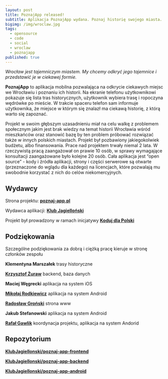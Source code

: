 ```yaml
---
layout: post
title: PoznajApp released!
subtitle: Aplikacja PoznajApp wydana. Poznaj historię swojego miasta.
bigimg: /img/wroclaw.jpg
tags:
  - opensource
  - code
  - social
  - wroclaw
  - poznajapp
published: true
---
```

_Wrocław jest tajemniczym miastem. My chcemy odkryć jego tajemnice i przedstawić je w ciekawej formie._

**PoznajApp** to aplikacja mobilna pozwalająca na odkrycie ciekawych miejsc we Wrocławiu i poznaniu ich historii. Na ekranie telefonu użytkownikowi pokazuje się lista tras historycznych, użytkownik wybiera trasę i ropoczyna wędrówke po mieście. W trakcie spaceru telefon sam informuje użytkownika, że miejsce w którym się znalazł ma ciekawą historię, z którą warto się zapoznać.

Projekt w swoim głębszym uzasadnieniu miał na celu walkę z problemem społecznym jakim jest brak wiedzy na temat historii Wrocławia wśród mieszkańców oraz stanowić bazę by ten problem próbować rozwiązać także w innych polskich miastach. Projekt był pozbawiony jakiegokolwiek budżetu, albo finansowania. Prace nad projektem trwały niemal 2 lata. W rzeczywistą pracą zaangażował on prawie 10 osób, w sprawy wymagające konsultacji zaangażowane było kolejne 20 osób. Cała aplikacja jest “open source” - kody i źródła aplikacji, strony i części serwerowe są otwarte (przeznaczone do wglądu dla każdego) na licencjach, które pozwalają mu swobodnie korzystać z nich do celów niekomercyjnych. 



## Wydawcy

Strona projektu: [**poznaj-app.pl**](http://www.poznaj-app.pl)

Wydawca aplikacji: [**Klub Jagielloński**](http://klubjagiellonski.pl)

Projekt był prowadzony w ramach inicjatywy [**Koduj dla Polski**](https://kodujdlapolski.pl)


## Podziękowania

Szczególne podziękowania za dobrą i ciężką pracę kieruje w stronę członków zespołu

**Klementyna Marszałek**
trasy historyczne

[**Krzysztof Żuraw**](https://krzysztofzuraw.com)
backend, baza danych

**Maciej Węgrecki**
aplikacja na system iOS

[**Mikołaj Rodkiewicz**](https://github.com/Salezjana)
aplikacja na system Android

[**Radosław Groński**](https://github.com/radekgronski)
strona www

**Jakub Stefanowski**
aplikacja na system Android

[**Rafał Gawlik**](https://rafalgawlik.github.io)
koordynacja projektu, aplikacja na system Andorid


## Repozytorium

[**KlubJagiellonski/poznaj-app-frontend**](https://github.com/KlubJagiellonski/poznaj-app-frontend)


[**KlubJagiellonski/poznaj-app-backend**](https://github.com/KlubJagiellonski/poznaj-app-backend)


[**KlubJagiellonski/poznaj-app-android**](https://github.com/KlubJagiellonski/poznaj-app-android)
